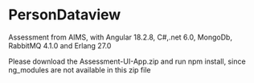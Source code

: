 # PersonDataview
Assessment from AIMS, with Angular 18.2.8, C#,.net 6.0, MongoDb, RabbitMQ 4.1.0 and Erlang 27.0

Please download the Assessment-UI-App.zip and run npm install, since ng_modules are not available in this zip file
